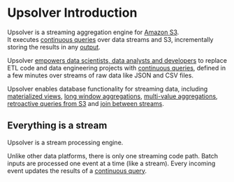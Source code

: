 # Upsolver Introduction

Upsolver is a streaming aggregation engine for [Amazon S3](https://aws.amazon.com/s3/).  
It executes [continuous queries](/Introduction/continuous-queries.md) over data streams and S3, incrementally storing the results in any [output](/Outputs/README.md).

Upsolver [empowers data scientists, data analysts and developers](/who-should-use.md) to replace ETL code and data engineering projects with [continuous queries](/Introduction/continuous-queries.md), defined in a few minutes over streams of raw data like JSON and CSV files.

Upsolver enables database functionality for streaming data, including [materialized views](/MaterializedViews/README.md), [long window aggregations](/aggregations/sliding-time-windows.md), [multi-value aggregations](/aggregations/multi-value-aggregations.md), [retroactive queries from S3](/Introduction/continuous-queries.md) and [join between streams](/materialized-view-lookup.md).

## Everything is a stream

Upsolver is a stream processing engine.

Unlike other data platforms, there is only one streaming code path. Batch inputs are processed one event at a time \(like a stream\). Every incoming event updates the results of a [continuous query](/Introduction/continuous-queries.md).
